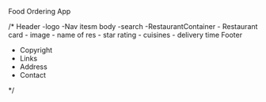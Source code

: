 Food Ordering App





/*
Header
  -logo
  -Nav itesm
body
  -search
  -RestaurantContainer
    - Restaurant card
      - image
      - name of res
      - star rating
      - cuisines
      - delivery time
Footer
  - Copyright
  - Links
  - Address
  - Contact


*/